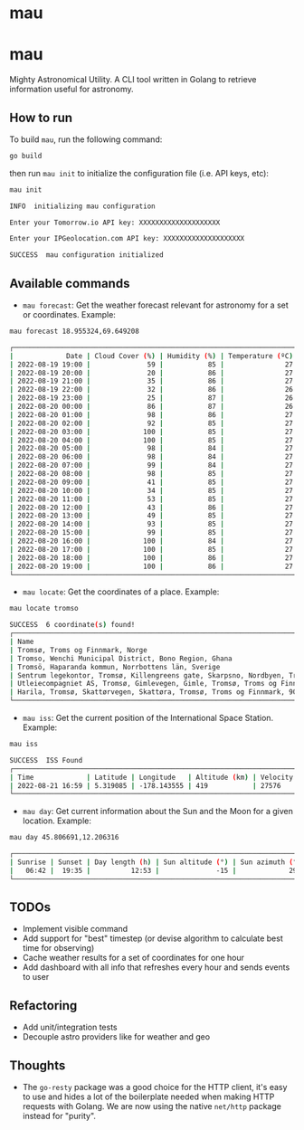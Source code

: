 # mau
# mau
Mighty Astronomical Utility. A CLI tool written in Golang to retrieve information useful for astronomy.

## How to run

To build `mau`, run the following command:

```bash
go build
```

then run `mau init` to initialize the configuration file (i.e. API keys, etc):

```bash
mau init

INFO  initializing mau configuration

Enter your Tomorrow.io API key: XXXXXXXXXXXXXXXXXXXX

Enter your IPGeolocation.com API key: XXXXXXXXXXXXXXXXXXXX

SUCCESS  mau configuration initialized
```

## Available commands

- `mau forecast`: Get the weather forecast relevant for astronomy for a set or coordinates. Example:

```bash
mau forecast 18.955324,69.649208

┌────────────────────────────────────────────────────────────────────────────────────────┐
|             Date | Cloud Cover (%) | Humidity (%) | Temperature (ºC) | Visibility (km) |
| 2022-08-19 19:00 |              59 |           85 |               27 |              11 |
| 2022-08-19 20:00 |              20 |           86 |               27 |              11 |
| 2022-08-19 21:00 |              35 |           86 |               27 |              10 |
| 2022-08-19 22:00 |              32 |           86 |               26 |              11 |
| 2022-08-19 23:00 |              25 |           87 |               26 |              10 |
| 2022-08-20 00:00 |              86 |           87 |               26 |              10 |
| 2022-08-20 01:00 |              98 |           86 |               27 |              11 |
| 2022-08-20 02:00 |              92 |           85 |               27 |              11 |
| 2022-08-20 03:00 |             100 |           85 |               27 |              11 |
| 2022-08-20 04:00 |             100 |           85 |               27 |              10 |
| 2022-08-20 05:00 |              98 |           84 |               27 |              10 |
| 2022-08-20 06:00 |              98 |           84 |               27 |              11 |
| 2022-08-20 07:00 |              99 |           84 |               27 |              12 |
| 2022-08-20 08:00 |              98 |           85 |               27 |              12 |
| 2022-08-20 09:00 |              41 |           85 |               27 |              11 |
| 2022-08-20 10:00 |              34 |           85 |               27 |              11 |
| 2022-08-20 11:00 |              53 |           85 |               27 |              11 |
| 2022-08-20 12:00 |              43 |           86 |               27 |              11 |
| 2022-08-20 13:00 |              49 |           85 |               27 |              11 |
| 2022-08-20 14:00 |              93 |           85 |               27 |              10 |
| 2022-08-20 15:00 |              99 |           85 |               27 |              11 |
| 2022-08-20 16:00 |             100 |           84 |               27 |              10 |
| 2022-08-20 17:00 |             100 |           85 |               27 |              11 |
| 2022-08-20 18:00 |             100 |           86 |               27 |              11 |
| 2022-08-20 19:00 |             100 |           86 |               27 |              11 |
└────────────────────────────────────────────────────────────────────────────────────────┘
```

- `mau locate`: Get the coordinates of a place. Example:

```bash
mau locate tromso

SUCCESS  6 coordinate(s) found!
┌─────────────────────────────────────────────────────────────────────────────────────────────────────────────────────────────────────────────────────────┐
| Name                                                                                                      | Latitude  | Longitude | Latitude, Longitude |
| Tromsø, Troms og Finnmark, Norge                                                                          | 69.651648 | 18.955819 | 69.651648,18.955819 |
| Tromso, Wenchi Municipal District, Bono Region, Ghana                                                     | 7.558820  | -2.163072 | 7.558820,-2.163072  |
| Tromsö, Haparanda kommun, Norrbottens län, Sverige                                                        | 65.712138 | 23.761817 | 65.712138,23.761817 |
| Sentrum legekontor, Tromsø, Killengreens gate, Skarpsno, Nordbyen, Tromsø, Troms og Finnmark, 9008, Norge | 69.649739 | 18.959848 | 69.649739,18.959848 |
| Utleiecompagniet AS, Tromsø, Gimlevegen, Gimle, Tromsø, Troms og Finnmark, 9019, Norge                    | 69.684069 | 18.990678 | 69.684069,18.990678 |
| Harila, Tromsø, Skattørvegen, Skattøra, Tromsø, Troms og Finnmark, 9018, Norge                            | 69.696052 | 19.013815 | 69.696052,19.013815 |
└─────────────────────────────────────────────────────────────────────────────────────────────────────────────────────────────────────────────────────────┘
```

- `mau iss`: Get the current position of the International Space Station. Example:

```bash
mau iss

SUCCESS  ISS Found
┌─────────────────────────────────────────────────────────────────────────────────────────────────────────────────────────────┐
| Time             | Latitude | Longitude   | Altitude (km) | Velocity (km/h) | Visibility | Solar latitude | Solar longitude |
| 2022-08-21 16:59 | 5.319085 | -178.143555 | 419           | 27576           | eclipsed   | 11.977992      | 315.955918      |
└─────────────────────────────────────────────────────────────────────────────────────────────────────────────────────────────┘
```

- `mau day`: Get current information about the Sun and the Moon for a given location. Example:

```bash
mau day 45.806691,12.206316

┌────────────────────────────────────────────────────────────────────────────────────────────────────────────────────────────────────┐
| Sunrise | Sunset | Day length (h) | Sun altitude (°) | Sun azimuth (°) | Moonrise | Moonset | Moon altitude (°) | Moon azimuth (°) |
|   06:42 |  19:35 |          12:53 |              -15 |             294 |    19:38 |   04:58 |                12 |              123 |
└────────────────────────────────────────────────────────────────────────────────────────────────────────────────────────────────────┘
```

## TODOs
- Implement visible command
- Add support for "best" timestep (or devise algorithm to calculate best time for observing)
- Cache weather results for a set of coordinates for one hour
- Add dashboard with all info that refreshes every hour and sends events to user

## Refactoring
- Add unit/integration tests
- Decouple astro providers like for weather and geo

## Thoughts
- The `go-resty` package was a good choice for the HTTP client, it's easy to use and hides a lot of the boilerplate needed when making HTTP requests with Golang. We are now using the native `net/http` package instead for "purity".
